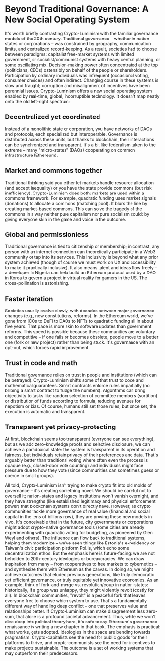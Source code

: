 # Beyond Traditional Governance: A New Social Operating System

It's worth briefly contrasting Crypto-Luminism with the familiar governance models of the 20th century. Traditional governance – whether in nation-states or corporations – was constrained by geography, communication limits, and centralized record-keeping. As a result, societies had to choose between paradigms: capitalist free-market systems with limited government, or socialist/communist systems with heavy central planning, or some oscillating mix. Decision-making power often concentrated at the top (politicians, CEOs) ostensibly on behalf of the people or shareholders. Participation by ordinary individuals was infrequent (occasional voting, consumer choices) and often indirect. Changing course in these systems is slow and fraught; corruption and misalignment of incentives have been perennial issues. Crypto-Luminism offers a new social operating system enabled by real-time, global, incorruptible technology. It doesn't map neatly onto the old left-right spectrum:

## Decentralized yet coordinated
Instead of a monolithic state or corporation, you have networks of DAOs and protocols, each specialized but interoperable. Governance is distributed across these units, but thanks to blockchain, their interactions can be synchronized and transparent. It's a bit like federalism taken to the extreme – many "micro-states" (DAOs) cooperating on common infrastructure (Ethereum).

## Market and commons together
Traditional thinking said you either let markets handle resource allocation (and accept inequality) or you have the state provide commons (but risk inefficiency). Crypto-Luminism does both: markets are used within a commons framework. For example, quadratic funding uses market signals (donations) to allocate a commons (matching pool). It blurs the line by creating market-based commons. This can solve the tragedy of the commons in a way neither pure capitalism nor pure socialism could: by giving everyone skin in the game and voice in the outcome.

## Global and permissionless
Traditional governance is tied to citizenship or membership; in contrast, any person with an internet connection can theoretically participate in a Web3 community or tap into its services. This inclusivity is beyond what any prior system achieved (though of course we must work on UX and accessibility to make it practically inclusive). It also means talent and ideas flow freely – a developer in Nigeria can help build an Ethereum protocol used by a DAO in Korea to govern a project in virtual reality for gamers in the US. The cross-pollination is astonishing.

## Faster iteration
Societies usually evolve slowly, with decades between major governance changes (e.g., new constitutions, reforms). In the Ethereum world, we've gone from ICOs to DeFi to DAOs to NFTs to quadratic funding all in about five years. That pace is more akin to software updates than government reforms. This speed is possible because these communities are voluntary and competitive – if one fails or becomes obsolete, people move to a better one (fork or new project) rather than being stuck. It's governance with an opt-out, which forces rapid improvement.

## Trust in code and math
Traditional governance relies on trust in people and institutions (which can be betrayed). Crypto-Luminism shifts some of that trust to code and mathematical guarantees. Smart contracts enforce rules impartially (no bribing a smart contract to fudge the numbers). Algorithms can bring objectivity to tasks like random selection of committee members (sortition) or distribution of funds according to formula, reducing avenues for nepotism or bias. Of course, humans still set those rules, but once set, the execution is automatic and transparent.

## Transparent yet privacy-protecting
At first, blockchain seems too transparent (everyone can see everything), but as we add zero-knowledge proofs and selective disclosure, we can achieve a paradoxical state: the system is transparent in its operation and fairness, but individuals retain privacy of their preferences and data. That's arguably better than traditional voting where often even the process is opaque (e.g., closed-door vote counting) and individuals might face pressure due to how they vote (since communities can sometimes guess or coerce in small groups).

All told, Crypto-Luminism isn't trying to make crypto fit into old molds of governance – it's creating something novel. We should be careful not to oversell it; nation-states and legacy institutions won't vanish overnight, and they have strengths (like established legitimacy and physical enforcement power) that blockchain systems don't directly have. However, as crypto communities tackle more governance of real value (financial and social capital in the tens of billions now), they are proving these new models in vivo. It's conceivable that in the future, city governments or corporations might adopt crypto-native governance tools (some cities are already experimenting with quadratic voting for budgeting, as pioneered by Glen Weyl and others). The influence can flow back to traditional systems, helping them modernize – we've seen things like Estonia's e-residency or Taiwan's civic participation platform Pol.is, which echo some decentralization ethos. But the emphasis here is future-facing: we are not beholden to 20th-century ideologies or bureaucracies. We can draw inspiration from many – from cooperatives to free markets to cybernetics – and synthesize them with Ethereum as the canvas. In doing so, we might achieve outcomes that eluded previous generations, like truly democratic yet efficient governance, or truly equitable yet innovative economies. As an example, think of fork-and-merge vs. revolution/coup in nation-states: historically, if a group was unhappy, they might violently revolt (costly for all). In blockchain communities, "revolt" is a peaceful fork that leaves everyone free to choose which system to use. That's a fundamentally different way of handling deep conflict – one that preserves value and relationships better. If Crypto-Luminism can make disagreement less zero-sum, that alone is a profound societal advancement. Thus, while we won't dive deep into political theory here, it's safe to say Ethereum's governance renaissance is writing a new chapter in that book. The emphasis is practical: what works, gets adopted. Ideologies in the space are bending towards pragmatism. Crypto-capitalists see the need for public goods for their platforms to thrive, and crypto-communists see the need for incentives to make projects sustainable. The outcome is a set of working systems that may outperform their predecessors. 